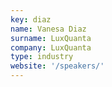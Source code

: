 ```yaml
---
key: diaz
name: Vanesa Diaz
surname: LuxQuanta
company: LuxQuanta
type: industry
website: '/speakers/'
---
```

